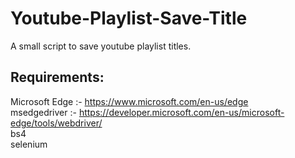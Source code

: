 # Youtube-Playlist-Save-Title
A small script to save youtube playlist titles.

## Requirements:  
Microsoft Edge :- https://www.microsoft.com/en-us/edge  
msedgedriver :- https://developer.microsoft.com/en-us/microsoft-edge/tools/webdriver/  
bs4  
selenium  
